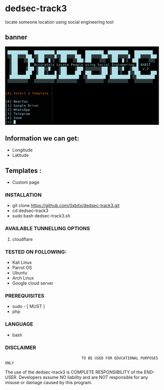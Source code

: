 # dedsec-track3
locate someone location using social engineering tool 

## banner
![1](https://github.com/0xbitx/dedsec-track-v2/blob/master/banner.png)

## Information we can get:
* Longitude
* Latitude
## Templates : 
* Custom page

### INSTALLATION
* git clone https://github.com/0xbitx/dedsec-track3.git
* cd dedsec-track3
* sudo bash dedsec-track3.sh

### AVAILABLE TUNNELLING OPTIONS
1. cloudflare
### TESTED ON FOLLOWING:
* Kali Linux
* Parrot OS
* Ubuntu
* Arch Linux
* Google cloud server
### PREREQUISITES
* sudo - [ MUST ]
* php
### LANGUAGE 
* bash

### DISCLAIMER
                                       TO BE USED FOR EDUCATIONAL PURPOSES ONLY

The use of the dedsec-track3 is COMPLETE RESPONSIBILITY of the END-USER. Developers assume NO liability and are NOT responsible for any misuse or damage caused by this program. 
